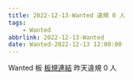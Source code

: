 ```yaml
---
title: 2022-12-13-Wanted 違規 0 人
tags:
    - Wanted
abbrlink: 2022-12-13-Wanted
date: Wanted-2022-12-13 12:00:00
---
```

Wanted 板 [板規連結](https://www.ptt.cc/bbs/Wanted/M.1608829773.A.D3B.html)
昨天違規 0 人
